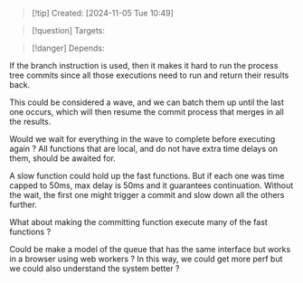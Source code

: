 
>[!tip] Created: [2024-11-05 Tue 10:49]

>[!question] Targets: 

>[!danger] Depends: 

If the branch instruction is used, then it makes it hard to run the process tree commits since all those executions need to run and return their results back.

This could be considered a wave, and we can batch them up until the last one occurs, which will then resume the commit process that merges in all the results.

Would we wait for everything in the wave to complete before executing again ?
All functions that are local, and do not have extra time delays on them, should be awaited for.

A slow function could hold up the fast functions.  But if each one was time capped to 50ms, max delay is 50ms and it guarantees continuation.  Without the wait, the first one might trigger a commit and slow down all the others further.

What about making the committing function execute many of the fast functions ?

Could be make a model of the queue that has the same interface but works in a browser using web workers ?
In this way, we could get more perf but we could also understand the system better ?